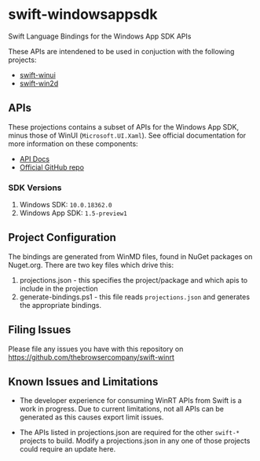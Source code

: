 # swift-windowsappsdk
Swift Language Bindings for the Windows App SDK APIs

These APIs are intendened to be used in conjuction with the following projects:
- [swift-winui](https://github.com/thebrowsercompany/swift-winui)
- [swift-win2d](https://github.com/thebrowsercompany/swift-win2d)

## APIs
These projections contains a subset of APIs for the Windows App SDK, minus those of WinUI (`Microsoft.UI.Xaml`). See official documentation for more information on these components:

- [API Docs](https://learn.microsoft.com/en-us/windows/windows-app-sdk/api/winrt/)
- [Official GitHub repo](https://github.com/microsoft/WindowsAppSDK)

### SDK Versions

1. Windows SDK: `10.0.18362.0`
2. Windows App SDK: `1.5-preview1`

## Project Configuration
The bindings are generated from WinMD files, found in NuGet packages on Nuget.org. There are two key files which drive this:
1. projections.json - this specifies the project/package and which apis to include in the projection
2. generate-bindings.ps1 - this file reads `projections.json` and generates the appropriate bindings.

## Filing Issues

Please file any issues you have with this repository on https://github.com/thebrowsercompany/swift-winrt

## Known Issues and Limitations
- The developer experience for consuming WinRT APIs from Swift is a work in progress. Due to current limitations, not all APIs can be generated as this causes export limit issues.

- The APIs listed in projections.json are required for the other `swift-*` projects to build. Modify a projections.json in any one of those projects could require an update here.
